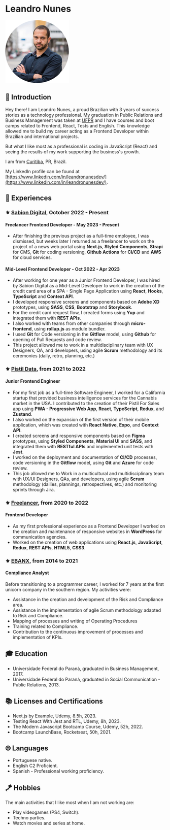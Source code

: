 # Leandro Nunes

![](https://github.com/leandronunesdev/curriculum/blob/main/images/profile.png?raw=true)

## :dart: Introduction

Hey there! I am Leandro Nunes, a proud Brazilian with 3 years of success stories as a technology professional. My
graduation in Public Relations and Business Management was taken at [UFPR](https://pt.wikipedia.org/wiki/Universidade_Federal_do_Paran%C3%A1) and
I have courses and boot camps related to Frontend, React, Tests
and English. This knowledge allowed me to build my career acting as a Frontend Developer
within Brazilian and international projects.

But what I like most as a professional is coding in JavaScript (React) and seeing the results of my work supporting the business's growth.

I am from [Curitiba](https://pt.wikipedia.org/wiki/Curitiba), PR, Brazil. <br>

My LinkedIn profile can be found at [https://www.linkedin.com/in/leandronunesdev/](https://www.linkedin.com/in/leandronunesdev/).

## :briefcase: Experiences

### :fleur_de_lis: [Sabion Digital](https://sabion.com.br/), October 2022 - Present

#### Freelancer Frontend Developer - May 2023 - Present

- After finishing the previous project as a full-time employee, I was dismissed, but weeks later I returned as a freelancer to work on the project of a news web portal using **Next.js**, **Styled Components**, **Strapi** for CMS, **Git** for coding versioning, **Github Actions** for **CI/CD** and **AWS** for cloud services.

#### Mid-Level Frontend Developer - Oct 2022 - Apr 2023

- After working for one year as a Junior Frontend Developer, I was hired by Sabion Digital as a Mid-Level Developer to work in the creation of the credit card area of a SPA - Single Page Application using **React**, **Hooks**, **TypeScript** and **Context API**.
- I developed responsive screens and components based on **Adobe XD** prototypes, using **SASS**, **CSS**, **Bootstrap** and **Storybook**.
- For the credit card request flow, I created forms using **Yup** and integrated them with **REST APIs**.
- I also worked with teams from other companies through **micro-frontend**, using **rollup.js** as module bundler.
- I used **Git** for Code versioning in the **Gitflow** model, using **Github** for opening of Pull Requests and code review.
- This project allowed me to work in a multidisciplinary team with UX Designers, QA, and developers, using agile **Scrum** methodology and its ceremonies (daily, retro, planning, etc.)

### :fleur_de_lis: [Pistil Data](https://www.pistildata.com/), from 2021 to 2022

#### Junior Frontend Engineer

- For my first job as a full-time Software Engineer, I worked for a California startup that provided business intelligence services for the Cannabis market in the USA. I contributed to the creation of their Pistil For Sales app using **PWA - Progressive Web App**, **React**, **TypeScript**, **Redux**, and **Zustand**.
- I also worked on the expansion of the first version of their mobile application, which was created with **React Native**, **Expo**, and **Context API**.
- I created screens and responsive components based on **Figma** prototypes, using **Styled Components**, **Material UI** and **SASS**, and integrated them with **RESTful APIs** and implemented unit tests with **Jest**.
- I worked on the deployment and documentation of **CI/CD** processes, code versioning in the **Gitflow** model, using **Git** and **Azure** for code review.
- This job allowed me to Work in a multicultural and multidisciplinary team with UX/UI Designers, QAs, and developers, using agile **Scrum** methodology (dailies, plannings, retrospectives, etc.) and monitoring sprints through Jira.

### :fleur_de_lis: [Freelancer](https://leandronunes.dev/), from 2020 to 2022

#### Frontend Developer

- As my first professional experience as a Frontend Developer I worked on the creation and maintenance of responsive websites in **WordPress** for communication agencies.
- Worked on the creation of web applications using **React.js**, **JavaScript**, **Redux**, **REST APIs**, **HTML5**, **CSS3**.

### :fleur_de_lis: [EBANX](https://www.ebanx.com/), from 2014 to 2021

#### Compliance Analyst

Before transitioning to a programmer career, I worked for 7 years at the first unicorn company in the southern region. My activities were:

- Assistance in the creation and development of the Risk and Compliance area.
- Assistance in the implementation of agile Scrum methodology adapted to Risk and Compliance.
- Mapping of processes and writing of Operating Procedures
- Training related to Compliance.
- Contribution to the continuous improvement of processes and implementation of KPIs.

## :mortar_board: Education

- Universidade Federal do Paraná, graduated in Business Management, 2017.<br>
- Universidade Federal do Paraná, graduated in Social Communication - Public Relations, 2013.<br>

## :books: Licenses and Certifications

- Next.js by Example, Udemy, 8.5h, 2023.
- Testing React With Jest and RTL, Udemy, 8h, 2023.
- The Modern Javascript Bootcamp Course, Udemy, 52h, 2022.
- Bootcamp LaunchBase, Rocketseat, 50h, 2021.

## :globe_with_meridians: Languages

- Portuguese native.
- English C2 Proficient.
- Spanish - Professional working proficiency.

## :kite: Hobbies

The main activities that I like most when I am not working are:

- Play videogames (PS4, Switch).
- Techno parties.
- Watch movies and series at home.
